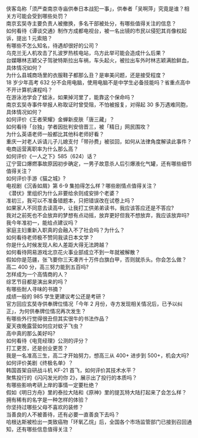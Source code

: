 侠客岛称「须严查南京寺庙供奉日本战犯一事」，供奉者「吴啊萍」究竟是谁？相关方可能会受到哪些处罚？  
南京玄奘寺主要负责人被撤换，多名干部被处分，有哪些值得关注的信息？  
如何看待《谭谈交通》制作方成都电视台，被一名出镜的市民以侵犯其肖像权起诉，提出 1 元索赔？  
有哪些不怎么知名，待遇却很好的公司？  
乌克兰无人机攻击了扎波罗热核电站，乌方此举可能会造成什么后果？  
台媒曝林志颖父子驾驶特斯拉出车祸，车头起火，被拉出车外时林志颖满脸鲜血，具体情况如何？  
为什么县城商场里的衣服鞋子都那么丑？是审美问题，还是接受程度？  
18 岁少年高考 632 分不会用电脑，使用电脑不是中学生必备技能吗？省重点高中不开计算机课程吗？  
在游泳池学会了蛙泳，如果掉河里了，能靠这个保命吗？  
南京玄奘寺事件举报人称取证时曾受阻，不怕被报复，对得起 30 多万遇难同胞，具体情况如何？  
如何评价《王者荣耀》金蝉新皮肤「唐三藏」？  
如何看待「台独」学者因批判安倍晋三，被「精日」网民围攻？  
为什么英语老师一般都比其他科老师好看？  
重庆一对老人诉请儿子儿媳支付「带孙费」被驳回，如何从法律角度解读此事件？  
电商运营离职率为什么那么高？  
如何评价《一人之下》585（624）话？  
辽宁营口爆燃事故原因初步确定，一男子故意杀人后引爆液化气罐，还有哪些细节值得关注？  
如何评价手游《猫之城》?  
电视剧《沉香如屑》第 6-9 集拍得怎么样？哪些剧情点值得关注？  
《潜伏》里组织为什么非要给余则成安排个老婆？  
准初三，我可以不准备错题本，只把错误改在试卷上吗？  
如果家人不同意去读高中，让我打工供弟弟读书，我应该答应还是不答应?  
我对之前死也不会放弃的梦想有点动摇，放弃更好但我不想放弃，我应该放弃吗?  
我今年准初一，能给点建议吗？  
家庭主妇重新入职真的会融入不了社会吗？为什么？  
如何看待老师极不赞同我读日本文学？  
你是什么时候发现人和人差距大得无法跨越？  
如何看待网易游戏北京花火事业部成立不到一年就被解散？  
假如你是范疆，张飞要你三天凑齐十万件白旗白甲，否则就杀头。你会怎么做？  
高二 400 分，高三努力能到五百吗?  
怎样成为一个高情商的人？  
综艺节目都是演出来的吗？  
有哪些耐人寻味的书摘？  
成绩一般的 985 学生更建议考公还是考研？  
官方回应玄奘寺供奉牌位情况「今年 2 月份，寺方发现相关情况后，已予以纠正」，为何供奉牌位情况再次发生？  
有哪些外行觉得很丑但其实很牛的书法作品？  
夏天夜晚露营如何应对蚊子飞虫？  
高中真的那么美好吗?  
如何看待《电竞经理》公测的评分？  
打工更苦，还是创业更苦？  
我是一名准高三生，高二才开始努力，想高三从 400+ 进步到 500+，机会大吗?  
如何评价美剧《终极名单》？  
韩国首架自研战斗机 KF-21 首飞，如何评价其技术水平？  
聚焦投行的《闪闪发光的你 2》，展示出了投行的本质吗？  
有哪些影响考研上岸的事情一定要杜绝？  
假如《明日方舟》里的泰拉大陆和《原神》里的提瓦特大陆打起来了会怎么样？  
拥有稀有的名字是一种怎样的体验？  
你坚持过哪些父母不喜欢的装修？  
当善良的人不被善待，还有必要一直善良下去吗？  
哈根达斯被检出一类致癌物「环氧乙烷」后，全国各个市场监管部门已接到召回通知，还有哪些信息值得关注？  
